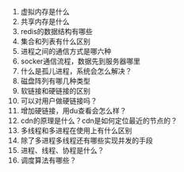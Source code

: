 1. 虚拟内存是什么
2. 共享内存是什么
3. redis的数据结构有哪些
4. 集合和列表有什么区别
5. 进程之间的通信方式是哪六种
6. socker通信流程，数据先到服务器哪里
7. 什么是孤儿进程，系统会怎么解决？
8. 磁盘阵列有哪几种类型
9. 软链接和硬链接的区别
10. 可以对用户做硬链接吗？
11. 增加硬链接，用du查看会怎么样？
12. cdn的原理是什么？cdn是如何定位最近的节点的？
13. 多线程和多进程在使用上有什么区别
14. 除了多进程多线程还有哪些实现并发的手段
15. 进程、线程、协程是什么？
16. 调度算法有哪些？